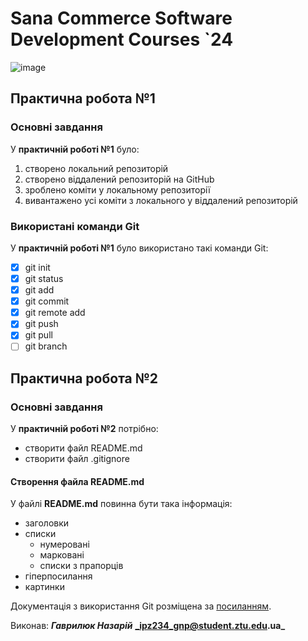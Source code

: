 # Sana Commerce Software Development Courses `24
![image](https://github.com/HavryliukNP/Home-work2/assets/146914742/cc621c26-bcd0-42c7-9f39-fa054b95e7f4)
## Практична робота №1
### Основні завдання
У **практичній роботі №1** було:

1. створено локальний репозиторій
1. створено віддалений репозиторій на GitHub
1. зроблено коміти у локальному репозиторії
1. вивантажено усі коміти з локального у віддалений репозиторій
### Використані команди Git
У **практичній роботі №1** було використано такі команди Git:

- [x] git init
- [x] git status
- [x] git add
- [x] git commit
- [x] git remote add
- [x] git push
- [x] git pull
- [ ] git branch
## Практична робота №2
### Основні завдання
У **практичній роботі №2** потрібно:

* створити файл README.md
* створити файл .gitignore
#### Створення файла README.md
У файлі **README.md** повинна бути така інформація:

* заголовки
* списки
  * нумеровані
  * марковані
  * списки з прапорців
* гіперпосилання
* картинки
 
Документація з використання Git розміщена за [посиланням](https://docs.google.com/document/d/1agdvcLqd2w2rWS0-fCqwsevO-7QN2xLpZPq7Haylq4U/edit).

Виконав: **_Гаврилюк Назарій_**
**_ipz234_gnp@student.ztu.edu.ua_**